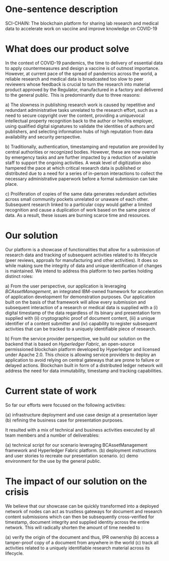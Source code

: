 
# One-sentence description

SCI-CHAIN: The blockchain platform for sharing lab research and medical data to accelerate work on vaccine and improve knowledge on COVID-19

# What does our product solve

In the context of COVID-19 pandemics, the time to delivery of essential data to apply countermeasures and design a vaccine is of outmost importance. However, at current pace of the spread of pandemics across the world, a reliable research and medical data is broadcasted too slow to peer reviewers whose feedback is crucial to turn the research into material product approved by the Regulator, manufactured in a factory and delivered to the general public. This is predominantly due to three reasons:

a) The slowness in publishing research work is caused by repetitive and redundant administrative tasks unrelated to the research effort, such as a need to secure copyright over the content, providing a uniquevocal intellectual property recognition back to the author or her/his employer, using qualified digital signatures to validate the identities of authors and publishers, and selecting information hubs of high reputation from data availability and security perspective. 

b) Traditionally, authentication, timestamping and reputation are provided by central authorities or recognized bodies. However, these are now overrun by emergency tasks and are further impacted by a reduction of available staff to support the ongoing activities. A weak level of digitization also hampered the pace at which critical research data is published or distributed due to a need for a series of in-person interactions to collect the necessary administrative paperwork before a formal submission can take place. 

c) Proliferation of copies of the same data generates redundant activities across small community pockets unrelated or unaware of each other. Subsequent research linked to a particular copy would gather a limited recognition and cause a duplication of work based on the same piece of data. As a result, these issues are burning scarce time and resources.

# Our solution

Our platform is a showcase of functionalities that allow for a submission of research data and tracking of subsequent activities related to its lifecycle (peer reviews, approals for manufacturing and other activities). It does so while making sure the integrity of data and unique identification of changes is maintained. We intend to address this platform to two parties holding distinct roles:

a) From the user perspective, our application is leveraging *BCAssetManagement*, an integrated IBM-owned framework for acceleration of application development for demonstration purposes. Our application built on the basis of that framework will allow every submission and subsequent interaction of a research or medical data is supplied with a (i) digital timestamp of the data regardless of its binary and presentation form supplied with (ii) cryptographic proof of document content, (iii) a unique identifier of a content submitter and (iv) capability to register subsequent activities that can be tracked to a uniquely identifiable piece of research.

b) From the service provider perspective, we build our solution on the backend that is based on *Hyperledger Fabric*, an open-source permissioned blockchain platform developed by Hyperledger and licensed under Apache 2.0. This choice is allowing service providers to deploy an application to avoid relying on central gateways that are prone to failure or delayed actions. Blockchain built in form of a distributed ledger network will address the need for data immutability, timestamp and tracking capabilities.

# Current state of work

So far our efforts were focused on the following activities:

(a) infrastructure deployment and use case design at a presentation layer
(b) refining the business case for presentation purposes. 

It resulted with a mix of technical and business activities executed by all team members and a number of deliverables:

(a) technical script for our scenario leveraging BCAssetManagement framework and Hyperledger Fabric platform.
(b) deployment instructions and user stories to recreate our presentation scenario.
(c) demo environment for the use by the general public.

# The impact of our solution on the crisis

We believe that our showcase can be quickly transformed into a deployed network of nodes can act as trustless gateways for document and research content submissions which can then be subsequently cross-verified for timestamp, document integrity and supplied identity across the entire network. This will radically shorten the amount of time needed to :

(a) verify the origin of the document and thus, IPR ownership 
(b) access a tamper-proof copy of a document from anywhere in the world 
(c) track all activities related to a uniquely identifiable research material across its lifecycle.
